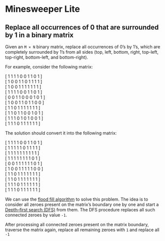 # Minesweeper Lite

## Replace all occurrences of 0 that are surrounded by 1 in a binary matrix

Given an `M × N` binary matrix, replace all occurrences of 0’s by 1’s, which are completely surrounded by 1’s from all sides (top, left, bottom, right, top-left, top-right, bottom-left, and bottom-right).

For example, consider the following matrix:

&#x20;\[  1  1  1  1  0  0  1  1  0  1  ]\
&#x20;\[  1  0  0  1  1  0  1  1  1  1  ]\
&#x20;\[  1  0  0  1  1  1  1  1  1  1  ]\
&#x20;\[  1  1  1  1  0  0  1  1  0  1  ]\
&#x20;\[  0  0  1  1  0  0  0  1  0  1  ]\
&#x20;\[  1  0  0  1  1  0  1  1  0  0  ]\
&#x20;\[  1  1  0  1  1  1  1  1  1  1  ]\
&#x20;\[  1  1  0  1  1  0  0  1  0  1  ]\
&#x20;\[  1  1  1  0  1  0  1  0  0  1  ]\
&#x20;\[  1  1  1  0  1  1  1  1  1  1  ]

The solution should convert it into the following matrix:

&#x20;\[  1  1  1  1  0  0  1  1  0  1  ]\
&#x20;\[  1  1  1  1  1  0  1  1  1  1  ]\
&#x20;\[  1  1  1  1  1  1  1  1  1  1  ]\
&#x20;\[  1  1  1  1  1  1  1  1  0  1  ]\
&#x20;\[  0  0  1  1  1  1  1  1  0  1  ]\
&#x20;\[  1  0  0  1  1  1  1  1  0  0  ]\
&#x20;\[  1  1  0  1  1  1  1  1  1  1  ]\
&#x20;\[  1  1  0  1  1  1  1  1  1  1  ]\
&#x20;\[  1  1  1  0  1  1  1  1  1  1  ]\
&#x20;\[  1  1  1  0  1  1  1  1  1  1  ]



We can use the [flood fill algorithm](https://www.techiedelight.com/flood-fill-algorithm/) to solve this problem. The idea is to consider all zeroes present on the matrix’s boundary one by one and start a [Depth–first search (DFS)](https://www.techiedelight.com/depth-first-search/) from them. The DFS procedure replaces all such connected zeroes by value `-1`.

After processing all connected zeroes present on the matrix boundary, traverse the matrix again, replace all remaining zeroes with `1` and replace all `-1`
